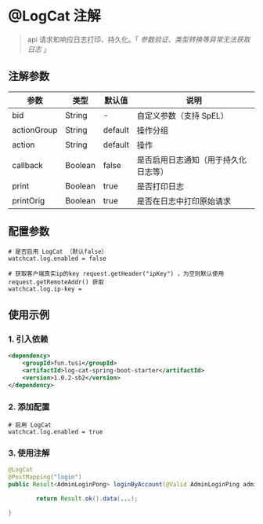 # @LogCat 注解
> api 请求和响应日志打印、持久化。「 _参数验证、类型转换等异常无法获取日志_ 」

## 注解参数
| 参数          | 类型      | 默认值     | 说明                 |
|-------------|---------|--|--------------------|
| bid         | String  | -       | 自定义参数（支持 SpEL）     |
| actionGroup | String  | default | 操作分组               |
| action      | String  | default | 操作                 |
| callback    | Boolean | false   | 是否启用日志通知（用于持久化日志等） |
| print       | Boolean       | true    | 是否打印日志             |
| printOrig   | Boolean       | true    | 是否在日志中打印原始请求       |

## 配置参数
```properties
# 是否启用 LogCat （默认false）
watchcat.log.enabled = false

# 获取客户端真实ip的key request.getHeader("ipKey") ，为空则默认使用 request.getRemoteAddr() 获取
watchcat.log.ip-key = 
```

## 使用示例
### 1. 引入依赖
```xml
<dependency>
    <groupId>fun.tusi</groupId>
    <artifactId>log-cat-spring-boot-starter</artifactId>
    <version>1.0.2-sb2</version>
</dependency>
```

### 2. 添加配置
```properties
# 启用 LogCat
watchcat.log.enabled = true
```

### 3. 使用注解
```java
@LogCat
@PostMapping("login")
public Result<AdminLoginPong> loginByAccount(@Valid AdminLoginPing adminLoginPing) {

        return Result.ok().data(...);

}
```